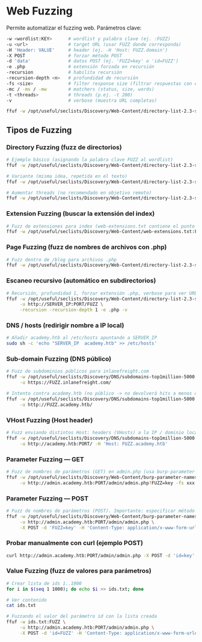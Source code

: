 # Web Fuzzing

Permite automatizar el fuzzing web.
Parámetros clave:

```bash
-w <wordlist:KEY>      # wordlist y palabra clave (ej. :FUZZ)
-u <url>               # target URL (usar FUZZ donde corresponda)
-H 'Header: VALUE'     # header (ej. -H 'Host: FUZZ.domain')
-X POST                # forzar método POST
-d 'data'              # datos POST (ej. 'FUZZ=key' o 'id=FUZZ')
-e .php                # extensión forzada en recursión
-recursion             # habilita recursión
-recursion-depth <n>   # profundidad de recursión
-fs <size>             # filter response size (filtrar respuestas con ese tamaño)
-mc / -ms / -mw        # matchers (status, size, words)
-t <threads>           # threads (p.ej. -t 200)
-v                     # verbose (muestra URL completas)
```

```bash
ffuf -w /opt/useful/seclists/Discovery/Web-Content/directory-list-2.3-small.txt:FUZZ -u http://SERVER_IP:PORT/FUZZ
```
## Tipos de Fuzzing

### Directory Fuzzing (fuzz de directorios)
```bash
# Ejemplo básico (asignando la palabra clave FUZZ al wordlist)
ffuf -w /opt/useful/seclists/Discovery/Web-Content/directory-list-2.3-small.txt:FUZZ -u http://SERVER_IP:PORT/FUZZ

# Variante (misma idea, repetida en el texto)
ffuf -w /opt/useful/seclists/Discovery/Web-Content/directory-list-2.3-small.txt:FUZZ -u http://SERVER_IP:PORT/FUZZ

# Aumentar threads (no recomendado en objetivo remoto)
ffuf -w /opt/useful/seclists/Discovery/Web-Content/directory-list-2.3-small.txt:FUZZ -u http://SERVER_IP:PORT/FUZZ -t 200
```

### Extension Fuzzing (buscar la extensión del index)
```bash
# Fuzz de extensiones para index (web-extensions.txt contiene el punto .)
ffuf -w /opt/useful/seclists/Discovery/Web-Content/web-extensions.txt:FUZZ -u http://SERVER_IP:PORT/blog/indexFUZZ
```

### Page Fuzzing (fuzz de nombres de archivos con .php)
```bash
# Fuzz dentro de /blog para archivos .php
ffuf -w /opt/useful/seclists/Discovery/Web-Content/directory-list-2.3-small.txt:FUZZ -u http://SERVER_IP:PORT/blog/FUZZ.php
```
 
### Escaneo recursivo (automático en subdirectorios)
```bash
# Recursión, profundidad 1, forzar extensión .php, verbose para ver URLs completas
ffuf -w /opt/useful/seclists/Discovery/Web-Content/directory-list-2.3-small.txt:FUZZ \
     -u http://SERVER_IP:PORT/FUZZ \
     -recursion -recursion-depth 1 -e .php -v
```

### DNS / hosts (redirigir nombre a IP local)
```bash
# Añadir academy.htb al /etc/hosts apuntando a SERVER_IP
sudo sh -c 'echo "SERVER_IP  academy.htb" >> /etc/hosts'
```

### Sub-domain Fuzzing (DNS público)
```bash
# Fuzz de subdominios públicos para inlanefreight.com
ffuf -w /opt/useful/seclists/Discovery/DNS/subdomains-top1million-5000.txt:FUZZ \
     -u https://FUZZ.inlanefreight.com/

# Intento contra academy.htb (no público -> no devolverá hits a menos que estén en /etc/hosts)
ffuf -w /opt/useful/seclists/Discovery/DNS/subdomains-top1million-5000.txt:FUZZ \
     -u http://FUZZ.academy.htb/
```

### VHost Fuzzing (Host header)
```bash
# Fuzz enviando distintos Host: headers (VHosts) a la IP / dominio local
ffuf -w /opt/useful/seclists/Discovery/DNS/subdomains-top1million-5000.txt:FUZZ \
     -u http://academy.htb:PORT/ -H 'Host: FUZZ.academy.htb'
```

### Parameter Fuzzing — GET
```bash
# Fuzz de nombres de parámetros (GET) en admin.php (usa burp-parameter-names.txt)
ffuf -w /opt/useful/seclists/Discovery/Web-Content/burp-parameter-names.txt:FUZZ \
     -u http://admin.academy.htb:PORT/admin/admin.php?FUZZ=key -fs xxx
```

### Parameter Fuzzing — POST
```bash
# Fuzz de nombres de parámetros (POST). Importante: especificar método POST y Content-Type
ffuf -w /opt/useful/seclists/Discovery/Web-Content/burp-parameter-names.txt:FUZZ \
     -u http://admin.academy.htb:PORT/admin/admin.php \
     -X POST -d 'FUZZ=key' -H 'Content-Type: application/x-www-form-urlencoded' -fs xxx
```

### Probar manualmente con curl (ejemplo POST)
```bash
curl http://admin.academy.htb:PORT/admin/admin.php -X POST -d 'id=key' -H 'Content-Type: application/x-www-form-urlencoded'
```

### Value Fuzzing (fuzz de valores para parámetros)
```bash
# Crear lista de ids 1..1000
for i in $(seq 1 1000); do echo $i >> ids.txt; done

# Ver contenido
cat ids.txt

# Fuzzando el valor del parámetro id con la lista creada
ffuf -w ids.txt:FUZZ \
     -u http://admin.academy.htb:PORT/admin/admin.php \
     -X POST -d 'id=FUZZ' -H 'Content-Type: application/x-www-form-urlencoded' -fs xxx
```

